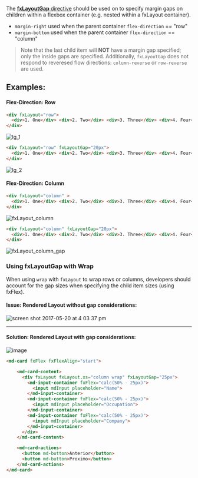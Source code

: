 The [**fxLayoutGap** directive](https://github.com/angular/flex-layout/blob/master/src/lib/flex/layout-gap/layout-gap.ts#L38) 
should be used on to specify margin gaps on children within a flexbox container (e.g. nested within a fxLayout container).

* `margin-right` used when the parent container `flex-direction` == "row" 
* `margin-bottom` used when the parent container `flex-direction` == "column" 

> Note that the last child item will **NOT** have a margin gap specified; only the inside gaps are specified. Additionally, 
`fxLayoutGap` does not respond to reveresed flow directions: `column-reverse` or `row-reverse` are used.

## Examples:

#### Flex-Direction: Row

```html
<div fxLayout="row">
  <div>1. One</div> <div>2. Two</div> <div>3. Three</div> <div>4. Four</div>
</div>
```
![lg_1](https://cloud.githubusercontent.com/assets/210413/26279226/7d1633c2-3d73-11e7-8378-4eaca05a78a0.jpg)

```html
<div fxLayout="row" fxLayoutGap="20px">
  <div>1. One</div> <div>2. Two</div> <div>3. Three</div> <div>4. Four</div>
</div>
```

![lg_2](https://cloud.githubusercontent.com/assets/210413/26279227/7d1660c2-3d73-11e7-94a2-b604ba319cbe.jpg)

#### Flex-Direction: Column


```html
<div fxLayout="column" >
  <div>1. One</div> <div>2. Two</div> <div>3. Three</div> <div>4. Four</div>
</div>
```
![fxLayout_column](https://cloud.githubusercontent.com/assets/210413/26279208/f3ea70a4-3d72-11e7-83df-59b2e586d833.jpg)

```html
<div fxLayout="column" fxLayoutGap="20px">
  <div>1. One</div> <div>2. Two</div> <div>3. Three</div> <div>4. Four</div>
</div>
```
![fxLayout_column_gap](https://cloud.githubusercontent.com/assets/210413/26279209/f55fa1d4-3d72-11e7-96b8-27d5604c2c72.jpg)


### Using fxLayoutGap with **Wrap**

When using `wrap` with `fxLayout` to wrap rows or columns, developers should account for the gap sizes when specifying 
the child item sizes (using fxFlex).

#### Issue: Rendered Layout without gap considerations:

![screen shot 2017-05-20 at 4 03 37 pm](https://cloud.githubusercontent.com/assets/210413/26279328/19c32142-3d76-11e7-826c-837603a6db76.png)

----

#### Solution: Rendered Layout with gap considerations:

![image](https://cloud.githubusercontent.com/assets/210413/26279332/2dfe9d76-3d76-11e7-810b-e15cbcd5dd21.png)


```html
<md-card fxFlex fxFlexAlign="start">

    <md-card-content>
      <div fxLayout fxLayout.xs="column wrap" fxLayoutGap="25px">
        <md-input-container fxFlex="calc(50% - 25px)">
          <input mdInput placeholder="Name">
        </md-input-container>
        <md-input-container fxFlex="calc(50% - 25px)">
          <input mdInput placeholder="Occupation">
        </md-input-container>
        <md-input-container fxFlex="calc(50% - 25px)">
          <input mdInput placeholder="Company">
        </md-input-container>
      </div>
    </md-card-content>

    <md-card-actions>
      <button md-button>Anterior</button>
      <button md-button>Proximo</button>
    </md-card-actions>
</md-card>


